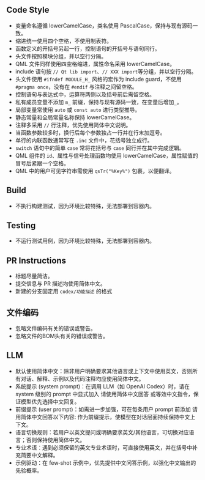 ## Code Style
- 变量命名遵循 lowerCamelCase，类名使用 PascalCase，保持与现有源码一致。
- 缩进统一使用四个空格，不使用制表符。
- 函数定义的开括号另起一行，控制语句的开括号与语句同行。
- 头文件按照模块分组，并以空行分隔。
- QML 文件同样使用四空格缩进，属性命名采用 lowerCamelCase。
- include 语句按 `// Qt lib import`、`// XXX import`等分组，并以空行分隔。
- 头文件使用 `#ifndef MODULE_H_` 风格的宏作为 include guard，不使用 `#pragma once`，没有在 `#endif` 与注释之间留空格。
- 控制语句与表达式中，运算符两侧以及括号前后需留空格。
- 私有成员变量不添加 `m_` 前缀，保持与现有源码一致，在变量后增加`_`。
- 局部变量常使用 `auto` 或 `const auto` 进行类型推导。
- 静态常量和全局常量名称保持 lowerCamelCase。
- 注释多采用 `//` 行注释，优先使用简体中文说明。
- 当函数参数较多时，换行后每个参数独占一行并在行末加逗号。
- 单行的内联函数通常写在 `.inc` 文件中，花括号独立成行。
- `switch` 语句中的简单 `case` 常将花括号与 `case` 同行并在其中完成逻辑。
- QML 组件的 `id`、属性与信号处理函数均使用 lowerCamelCase，属性赋值的冒号后紧跟一个空格。
- QML 中的用户可见字符串需使用 `qsTr("%Key%")` 包裹，以便翻译。

## Build
- 不执行构建测试，因为环境比较特殊，无法部署到容器内。

## Testing
- 不运行测试用例，因为环境比较特殊，无法部署到容器内。

## PR Instructions
- 标题尽量简洁。
- 提交信息与 PR 描述均使用简体中文。
- 新建的分支固定用 `codex/功能描述` 的格式

## 文件编码
- 忽略文件编码有关的错误或警告。
- 忽略文件的BOM头有关的错误或警告。

## LLM
- 默认使用简体中文：除非用户明确要求其他语言或上下文中使用英文，否则所有对话、解释、示例以及代码注释均应使用简体中文。
- 系统提示 (system prompt)：在调用 LLM（如 OpenAI Codex）时，请在 system 级别的 prompt 中显式加入 请使用简体中文回答 或等效中文指令，保证模型优先选择中文回复。
- 前缀提示 (user prompt)：如需进一步加强，可在每条用户 prompt 前添加 请用简体中文回答以下内容: 作为前缀提示，使模型在对话层面持续保持中文上下文。
- 语言切换规则：若用户以英文提问或明确要求英文/其他语言，可切换对应语言；否则保持使用简体中文。
- 专业术语：遇到必须保留的英文专业术语时，可直接使用英文，并在括号中补充简要中文解释。
- 示例驱动：在 few‑shot 示例中，优先提供中文问答示例，以强化中文输出的先验概率。
